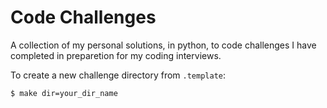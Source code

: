 # Code Challenges

A collection of my personal solutions, in python, to code challenges I have completed in preparetion for my coding interviews.

To create a new challenge directory from `.template`:

```bash
$ make dir=your_dir_name
```
